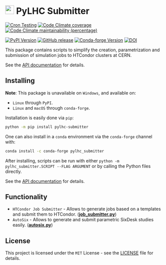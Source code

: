 # <img src="https://raw.githubusercontent.com/pylhc/pylhc.github.io/master/docs/assets/logos/OMC_logo.svg" height="28"> PyLHC Submitter

[![Cron Testing](https://github.com/pylhc/submitter/workflows/Cron%20Testing/badge.svg)](https://github.com/pylhc/submitter/actions?query=workflow%3A%22Cron+Testing%22)
[![Code Climate coverage](https://img.shields.io/codeclimate/coverage/pylhc/submitter.svg?style=popout)](https://codeclimate.com/github/pylhc/submitter)
[![Code Climate maintainability (percentage)](https://img.shields.io/codeclimate/maintainability-percentage/pylhc/submitter.svg?style=popout)](https://codeclimate.com/github/pylhc/submitter)
<!-- [![GitHub last commit](https://img.shields.io/github/last-commit/pylhc/submitter.svg?style=popout)](https://github.com/pylhc/submitter/) -->
[![PyPI Version](https://img.shields.io/pypi/v/pylhc_submitter?label=PyPI&logo=pypi)](https://pypi.org/project/pylhc_submitter/)
[![GitHub release](https://img.shields.io/github/v/release/pylhc/submitter?logo=github)](https://github.com/pylhc/submitter/)
[![Conda-forge Version](https://img.shields.io/conda/vn/conda-forge/pylhc_submitter?color=orange&logo=anaconda)](https://anaconda.org/conda-forge/pylhc_submitter)
[![DOI](https://zenodo.org/badge/DOI/10.5281/zenodo.4818455.svg)](https://doi.org/10.5281/zenodo.4818455)

This package contains scripts to simplify the creation, parametrization and submission of simulation jobs to HTCondor clusters at CERN.

See the [API documentation](https://pylhc.github.io/submitter/) for details.

## Installing

**Note**: This package is unavailable on `Windows`, and available on:
- `Linux` through `PyPI`.
- `Linux` and `macOS` through `conda-forge`.

Installation is easily done via `pip`:
```bash
python -m pip install pylhc-submitter
```

One can also install in a `conda` environment via the `conda-forge` channel with:
```bash
conda install -c conda-forge pylhc_submitter
```

After installing, scripts can be run with either `python -m pylhc_submitter.SCRIPT --FLAG ARGUMENT` or by calling the Python files directly.

See the [API documentation](https://pylhc.github.io/submitter/) for details.

## Functionality

- `HTCondor Job Submitter` - Allows to generate jobs based on a templates and submit them to HTCondor. ([**job_submitter.py**](pylhc_submitter/job_submitter.py))
- `AutoSix` - Allows to generate and submit parametric SixDesk studies easily. ([**autosix.py**](pylhc_submitter/autosix.py))

## License

This project is licensed under the `MIT` License - see the [LICENSE](LICENSE) file for details.
